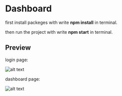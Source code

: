 # Dashboard

first install packeges with write **npm install** in terminal.

then run the project with write **npm start** in terminal.

## Preview
login page:

![alt text](https://s6.uupload.ir/files/login_vks9.png)


dashboard page:

![alt text](https://s6.uupload.ir/files/dashboard_7ymv.png)
